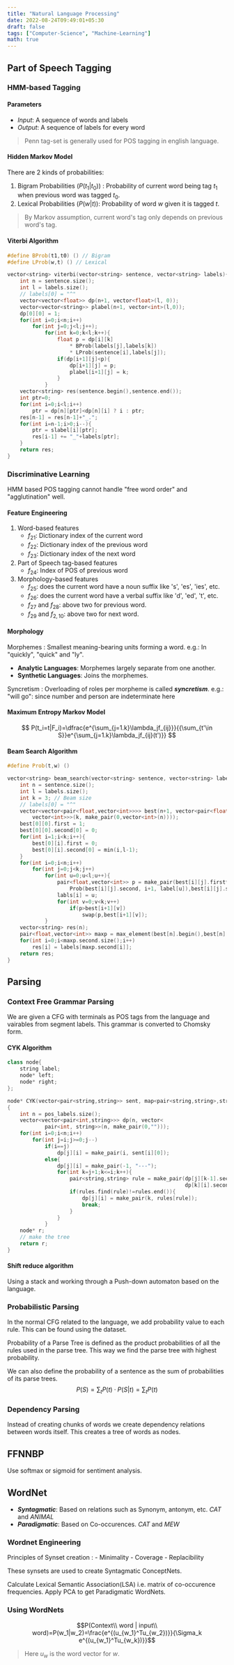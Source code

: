 ```yaml
---
title: "Natural Language Processing"
date: 2022-08-24T09:49:01+05:30
draft: false
tags: ["Computer-Science", "Machine-Learning"]
math: true
---
```


## Part of Speech Tagging

### HMM-based Tagging

#### Parameters

- *Input*: A sequence of words and labels
- *Output*: A sequence of labels for every word

> Penn tag-set is generally used for POS tagging in english language.

#### Hidden Markov Model

There are 2 kinds of probabilities:

1. Bigram Probabilities $(P(t_1|t_0))$ : Probability of current word being tag $t_1$ when previous word was tagged $t_0$.
2. Lexical Probabilities $(P(w|t))$: Probability of word $w$ given it is tagged $t$.

> By Markov assumption, current word's tag only depends on previous word's tag.

#### Viterbi Algorithm

```cpp
#define BProb(t1,t0) () // Bigram
#define LProb(w,t) () // Lexical

vector<string> viterbi(vector<string> sentence, vector<string> labels){
    int n = sentence.size();
    int l = labels.size();
    // labels[0] = "^"
    vector<vector<float>> dp(n+1, vector<float>(l, 0));
    vector<vector<string>> plabel(n+1, vector<int>(l,0));
    dp[0][0] = 1;
    for(int i=0;i<n;i++)
        for(int j=0;j<l;j++);
            for(int k=0;k<l;k++){
                float p = dp[i][k]
                    * BProb(labels[j],labels[k])
                    * LProb(sentence[i],labels[j]);
                if(dp[i+1][j]<p){
                    dp[i+1][j] = p;
                    plabel[i+1][j] = k;
                }
            }
    vector<string> res(sentence.begin(),sentence.end());
    int ptr=0;
    for(int i=0;i<l;i++)
        ptr = dp[n][ptr]<dp[n][i] ? i : ptr;
    res[n-1] = res[n-1]+"_.";
    for(int i=n-1;i>0;i--){
        ptr = slabel[i][ptr];
        res[i-1] += "_"+labels[ptr];
    }
    return res;
}
```

### Discriminative Learning

HMM based POS tagging cannot handle "free word order" and "agglutination" well.

#### Feature Engineering

1. Word-based features
   - $f_{21}$: Dictionary index of the current word
   - $f_{22}$: Dictionary index of the previous word
   - $f_{23}$: Dictionary index of the next word
2. Part of Speech tag-based features
   - $f_{24}$: Index of POS of previous word
3. Morphology-based features
   - $f_{25}$: does the current word have a noun suffix like 's', 'es', 'ies', etc.
   - $f_{26}$: does the current word have a verbal suffix like 'd', 'ed', 't', etc.
   - $f_{27}$ and $f_{28}$: above two for previous word.
   - $f_{29}$ and $f_{2,10}$: above two for next word.

#### Morphology

Morphemes
: Smallest meaning-bearing units forming a word.
e.g.: In "quickly", "quick" and "ly".

- **Analytic Languages**: Morphemes largely separate from one another.
- **Synthetic Languages**: Joins the morphemes.

Syncretism
: Overloading of roles per morpheme is called ***syncretism***.
e.g.: "will go": since number and person are indeterminate here

#### Maximum Entropy Markov Model

$$
    P(t_i=t|F_i)=\dfrac{e^{\sum_{j=1.k}\lambda_jf_{ij}}}{{\sum_{t'\in S}}e^{\sum_{j=1.k}\lambda_jf_{ij}(t')}}
$$

#### Beam Search Algorithm


```cpp
#define Prob(t,w) ()

vector<string> beam_search(vector<string> sentence, vector<string> labels){
    int n = sentence.size();
    int l = labels.size();
    int k = 3; // Beam size
    // labels[0] = "^"
    vector<vector<pair<float,vector<int>>>> best(n+1, vector<pair<float,
        vector<int>>>(k, make_pair(0,vector<int>(n))));
    best[0][0].first = 1;
    best[0][0].second[0] = 0;
    for(int i=1;i<k;i++){
        best[0][i].first = 0;
        best[0][i].second[0] = min(i,l-1);
    }
    for(int i=0;i<n;i++)
        for(int j=0;j<k;j++)
            for(int u=0;u<l;u++){
                pair<float,vector<int>> p = make_pair(best[i][j].first*
                    Prob(best[i][j].second, i+1, label[u]),best[i][j].second);
                labls[i] = u;
                for(int v=0;v<k;v++)
                    if(p>best[i+1][v])
                        swap(p,best[i+1][v]);
            }
    vector<string> res(n);
    pair<float,vector<int>> maxp = max_element(best[n].begin(),best[n].end());
    for(int i=0;i<maxp.second.size();i++)
        res[i] = labels[maxp.second[i]];
    return res;
}
```

## Parsing

### Context Free Grammar Parsing

We are given a CFG with terminals as POS tags from the language and vairables from segment labels. This grammar is converted to Chomsky form.

#### CYK Algorithm

```cpp
class node{
    string label;
    node* left;
    node* right;
};

node* CYK(vector<pair<string,string>> sent, map<pair<string,string>,string> rules)
{
    int n = pos_labels.size();
    vector<vector<pair<int,string>>> dp(n, vector<
            pair<int, string>>(n, make_pair(0,"")));
    for(int i=0;i<n;i++)
        for(int j=i;j>=0;j--)
            if(i==j)
                dp[j][i] = make_pair(i, sent[i][0]);
            else{
                dp[j][i] = make_pair(-1, "---");
                for(int k=j+1;k<=i;k++){
                    pair<string,string> rule = make_pair(dp[j][k-1].second,
                                                         dp[k][i].second);
                    if(rules.find(rule)!=rules.end()){
                        dp[j][i] = make_pair(k, rules[rule]);
                        break;
                    }
                }
            }
    node* r;
    // make the tree
    return r;
}
```

#### Shift reduce algorithm

Using a stack and working through a Push-down automaton based on the language.

### Probabilistic Parsing

In the normal CFG related to the language, we add probability value to each rule. This can be found using the dataset.

Probability of a Parse Tree is defined as the product probabilities of all the rules used in the parse tree. This way we find the parse tree with highest probability.

We can also define the probability of a sentence as the sum of probabilities of its parse trees.
$$
    P(S) = \sum_{t} P(t)\cdot P(S|t) = \sum_{t} P(t)
$$

### Dependency Parsing

Instead of creating chunks of words we create dependency relations between words itself. This creates a tree of words as nodes.

## FFNNBP

Use softmax or sigmoid for sentiment analysis.

## WordNet

- ***Syntagmatic***: Based on relations such as Synonym, antonym, etc. *CAT* and *ANIMAL*
- ***Paradigmatic***: Based on Co-occurences. *CAT* and *MEW*

### Wordnet Engineering

Principles of Synset creation
:   - Minimality
    - Coverage
    - Replacibility

These synsets are used to create Syntagmatic ConceptNets.

Calculate Lexical Semantic Association(LSA) i.e. matrix of co-occurence frequencies. Apply PCA to get Paradigmatic WordNets.

### Using WordNets

$$P(Context\\ word | input\\ word)=P(w_1|w_2)=\frac{e^{(u_{w_1}^Tu_{w_2})}}{\Sigma_k e^{(u_{w_1}^Tu_{w_k})}}$$

> Here $u_w$ is the word vector for $w$.